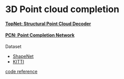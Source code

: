# 3D Point cloud completion

#### [TopNet: Structural Point Cloud Decoder](https://ieeexplore.ieee.org/document/8953650)


#### [PCN: Point Completion Network](https://arxiv.org/abs/1808.00671)

Dataset
* [ShapeNet](https://drive.google.com/file/d/1knz2xWiiwqR_pKa8gV8rnpf4nZkX_cnG/view?usp=sharing)
* [KITTI](https://drive.google.com/file/d/130PXvRInzfNMGh7ss2ZXF3kfwh7oqHOQ/view?usp=sharing)

[code reference](https://github.com/lynetcha/completion3d/tree/1dc8ffac02c4ec49afb33c41f13dd5f90abdf5b7)
